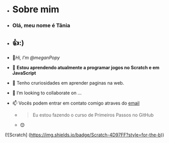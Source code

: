 - # Sobre mim 
- ### Olá, meu nome é **Tânia** ###
- ## 👍:) ##
- 👋*Hi, I’m @meganPopy*
- 🌱 **Estou aprendendo atualmente a programar jogos no Scratch e em JavaScript**
- 👀  Tenho cruriosidades em aprender paginas na web. 
- 💞️ I’m looking to collaborate on ...
- 📫 Vocês podem entrar em contato comigo atraves do [email](tania.sasso@escola.pr.gov.br)
  
  - > Eu estou fazendo o curso de Primeiros Passos no GitHub
  - :blush:

(![Scratch] (https://img.shields.io/badge/Scratch-4D97FF?style=for-the-b))

<!---
meganPopy/meganPopy is a ✨ special ✨ repository because its `README.md` (this file) appears on your GitHub profile.
You can click the Preview link to take a look at your changes.
--->

<link rel="stylesheet" href="https://cdn.jsdelivr.net/gh/devicons/devicon@v2.15.1/devicon.min.css">
